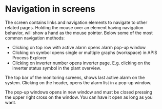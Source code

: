 # Navigation in screens

The screen contains links and navigation elements to navigate to other related pages. Holding the mouse over an element having navigation behavior, will show a hand as the mouse pointer. Below some of the most common navigation methods:

* Clicking on top row with active alarm opens alarm pop-up window
* Clicking on  symbol opens single or multiple graphs (workspace) in APIS Process Explorer    
* Clicking on inverter number opens inverter page. E.g. clicking on the inverter status symbol  in the plant overview. 

The top bar of the monitoring screens, shows last active alarm on the system. Clicking on the header, opens the alarm list in a pop-up window.

The pop-up windows opens in new window and must be closed pressing the upper right cross on the window. You can have it open as long as you want.